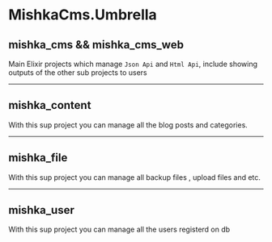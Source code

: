 # MishkaCms.Umbrella

## mishka_cms  &&  mishka_cms_web 

Main Elixir projects which manage `Json Api` and `Html Api`, include showing outputs of the other sub projects to users

---

## mishka_content 

With this sup project you can manage all the blog posts and categories.

---

## mishka_file 

With this sup project you can manage all backup files , upload files and etc.

---
## mishka_user

With this sup project you can manage all the users registerd on db